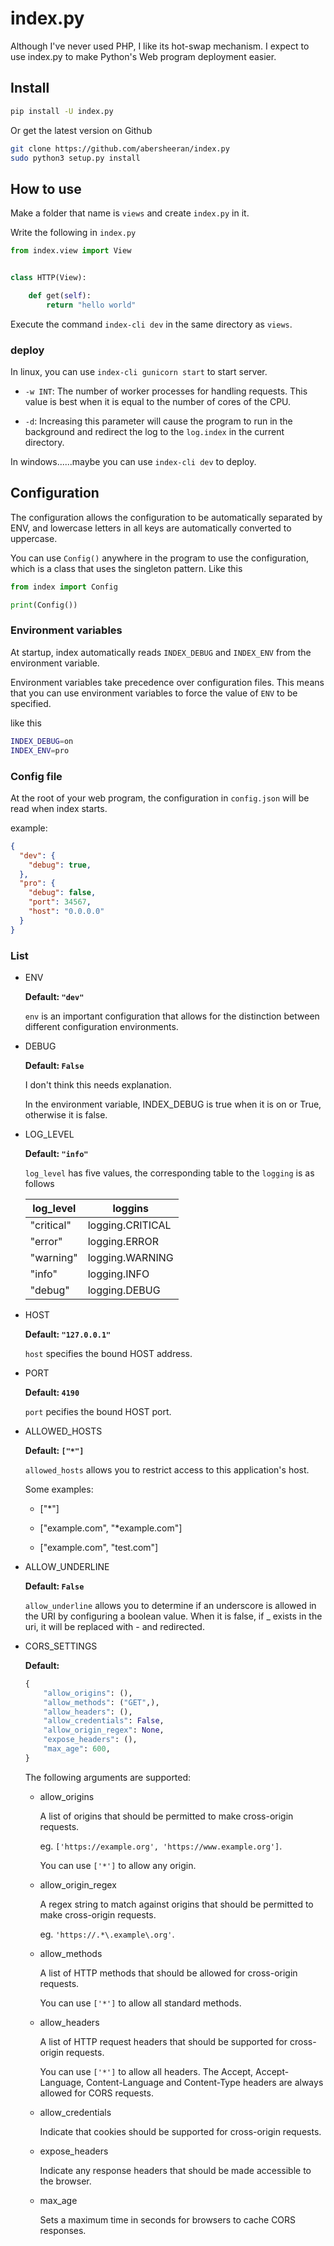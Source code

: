 # index.py

Although I've never used PHP, I like its hot-swap mechanism. I expect to use index.py to make Python's Web program deployment easier.

## Install

```bash
pip install -U index.py
```

Or get the latest version on Github

```bash
git clone https://github.com/abersheeran/index.py
sudo python3 setup.py install
```

## How to use

Make a folder that name is `views` and create `index.py` in it.

Write the following in `index.py`

```python
from index.view import View


class HTTP(View):

    def get(self):
        return "hello world"
```

Execute the command `index-cli dev` in the same directory as `views`.

### deploy

In linux, you can use `index-cli gunicorn start` to start server.

* `-w INT`: The number of worker processes for handling requests. This value is best when it is equal to the number of cores of the CPU.

* `-d`: Increasing this parameter will cause the program to run in the background and redirect the log to the `log.index` in the current directory.

In windows......maybe you can use `index-cli dev` to deploy.

## Configuration

The configuration allows the configuration to be automatically separated by ENV, and lowercase letters in all keys are automatically converted to uppercase.

You can use `Config()` anywhere in the program to use the configuration, which is a class that uses the singleton pattern. Like this

```python
from index import Config

print(Config())
```

### Environment variables

At startup, index automatically reads `INDEX_DEBUG` and `INDEX_ENV` from the environment variable.

Environment variables take precedence over configuration files. This means that you can use environment variables to force the value of `ENV` to be specified.

like this

```bash
INDEX_DEBUG=on
INDEX_ENV=pro
```

### Config file

At the root of your web program, the configuration in `config.json` will be read when index starts.

example:

```json
{
  "dev": {
    "debug": true,
  },
  "pro": {
    "debug": false,
    "port": 34567,
    "host": "0.0.0.0"
  }
}
```

### List

* ENV

  **Default: `"dev"`**

  `env` is an important configuration that allows for the distinction between different configuration environments.

* DEBUG

  **Default: `False`**

  I don't think this needs explanation.

  In the environment variable, INDEX_DEBUG is true when it is on or True, otherwise it is false.

* LOG_LEVEL

  **Default: `"info"`**

  `log_level` has five values, the corresponding table to the `logging` is as follows

  log_level   |loggins
  ---         |---
  "critical"  | logging.CRITICAL
  "error"     | logging.ERROR
  "warning"   | logging.WARNING
  "info"      | logging.INFO
  "debug"     | logging.DEBUG

* HOST

  **Default: `"127.0.0.1"`**

  `host` specifies the bound HOST address.

* PORT

  **Default: `4190`**

  `port` pecifies the bound HOST port.

* ALLOWED_HOSTS

  **Default: `["*"]`**

  `allowed_hosts` allows you to restrict access to this application's host.

  Some examples:

    - ["*"]

    - ["example.com", "*example.com"]

    - ["example.com", "test.com"]

* ALLOW_UNDERLINE

  **Default: `False`**

  `allow_underline` allows you to determine if an underscore is allowed in the URI by configuring a boolean value. When it is false, if _ exists in the uri, it will be replaced with - and redirected.
  
* CORS_SETTINGS

  **Default:**

    ```python
    {
        "allow_origins": (),
        "allow_methods": ("GET",),
        "allow_headers": (),
        "allow_credentials": False,
        "allow_origin_regex": None,
        "expose_headers": (),
        "max_age": 600,
    }
    ```
    
    The following arguments are supported:

    - allow_origins 
    
        A list of origins that should be permitted to make cross-origin requests. 
        
        eg. `['https://example.org', 'https://www.example.org']`. 
        
        You can use `['*']` to allow any origin.
    
    - allow_origin_regex
    
        A regex string to match against origins that should be permitted to make cross-origin requests. 
        
        eg. `'https://.*\.example\.org'`.
    
    - allow_methods 
        
        A list of HTTP methods that should be allowed for cross-origin requests. 
        
        You can use `['*']` to allow all standard methods.
    
    - allow_headers
    
        A list of HTTP request headers that should be supported for cross-origin requests. 
        
        You can use `['*']` to allow all headers. The Accept, Accept-Language, Content-Language and Content-Type headers are always allowed for CORS requests.
    
    - allow_credentials
    
        Indicate that cookies should be supported for cross-origin requests. 
    
    - expose_headers
        
        Indicate any response headers that should be made accessible to the browser. 
    
    - max_age 
        
        Sets a maximum time in seconds for browsers to cache CORS responses. 

